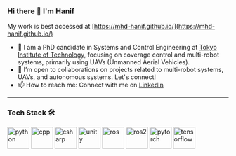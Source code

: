 ### Hi there 👋 I'm Hanif

My work is best accessed at [https://mhd-hanif.github.io/](https://mhd-hanif.github.io/)

- 🔭 I am a PhD candidate in Systems and Control Engineering at [Tokyo Institute of Technology](https://www.titech.ac.jp/), focusing on coverage control and multi-robot systems, primarily using UAVs (Unmanned Aerial Vehicles). 
- 🤝 I’m open to collaborations on projects related to multi-robot systems, UAVs, and autonomous systems. Let's connect!
- 📫 How to reach me: Connect with me on [LinkedIn](https://www.linkedin.com/in/muhammad-hanif-6189b0157/)

---

### Tech Stack 🛠️

<p align="left">
  <img src="https://upload.wikimedia.org/wikipedia/commons/c/c3/Python-logo-notext.svg" alt="python" width="50" height="50"/>
  <img src="https://img.icons8.com/color/48/000000/c-plus-plus-logo.png" alt="cpp" width="50" height="50"/>
  <img src="https://img.icons8.com/color/48/000000/c-sharp-logo.png" alt="csharp" width="50" height="50"/>
  <img src="https://img.icons8.com/ios-filled/50/000000/unity.png" alt="unity" width="50" height="50"/>
  <img src="https://www.vectorlogo.zone/logos/ros/ros-icon.svg" alt="ros" width="50" height="50"/>
  <img src="https://raw.githubusercontent.com/ros2/ros2_documentation/gh-pages/rolling/_images/foxy-logo.png" alt="ros2" width="50" height="50"/>
  <img src="https://www.vectorlogo.zone/logos/pytorch/pytorch-icon.svg" alt="pytorch" width="50" height="50"/>
  <img src="https://www.vectorlogo.zone/logos/tensorflow/tensorflow-icon.svg" alt="tensorflow" width="50" height="50"/>
</p>

